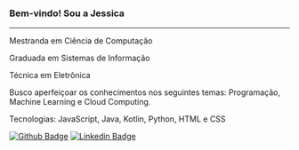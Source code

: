 ### Bem-vindo! Sou a Jessica
-----

Mestranda em Ciência de Computação

Graduada em Sistemas de Informação 

Técnica em Eletrônica

Busco aperfeiçoar os conhecimentos nos seguintes temas: Programação, Machine Learning e Cloud Computing.

Tecnologias: JavaScript, Java, Kotlin, Python, HTML e CSS

[![Github Badge](https://img.shields.io/badge/-Github-000?style=flat-square&logo=Github&logoColor=white&link=https://github.com/jessicacosta07)](https://github.com/jessicacosta07)
[![Linkedin Badge](https://img.shields.io/badge/-LinkedIn-blue?style=flat-square&logo=Linkedin&logoColor=white&link=https:https://www.linkedin.com/in/jessicosta94/)](https://www.linkedin.com/in/jessicosta94/)




